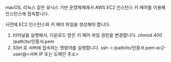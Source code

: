 macOS, 리눅스 같은 유닉스 기반 운영체제에서 AWS EC2 인스턴스 키 페어를 이용해 인스턴스에 접속합니다.

사전에 EC2 인스턴스와 키 페어 파일을 생성해야 합니다. 

1. 터미널을 실행해서, 다운로드 받은 키 페어 파일 권한을 변경합니다.
chmod 400 /path/to/인증서.pem
2. SSH 로 서버에 접속하는 명령어를 실행합니다.
ssh -i /path/to/인증서.pem ec2-user@<서버 IP 또는 도메인 주소>

<!--stackedit_data:
eyJoaXN0b3J5IjpbMTk5MTAyNDUzOF19
-->